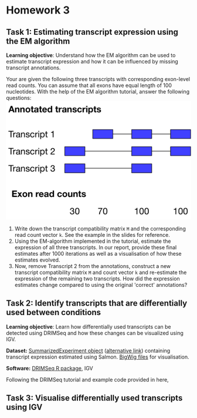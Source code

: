 # Homework 3

## Task 1: Estimating transcript expression using the EM algorithm
**Learning objective**: Understand how the EM algorithm can be used to estimate transcript expression and how it can be influenced by missing transcript annotations.

Your are given the following three transcripts with corresponding exon-level read counts. You can assume that all exons have equal length of 100 nucleotides. With the help of the EM algorithm tutorial, answer the following questions:
![](HW3_transcripts.png)<!-- -->

 1. Write down the transcript compatibility matrix `M` and the corresponding read count vector `k`. See the example in the slides for reference.
 2. Using the EM-algorithm implemented in the tutorial, estimate the expression of all three transcripts. In our report, provide these final estimates after 1000 iterations as well as a visualisation of how these estimates evolved.
 3. Now, remove Transcript 2 from the annotations, construct a new transcript compatibility matrix `M` and count vector `k` and re-estimate the expression of the remaining two transcripts. How did the expression estimates change compared to using the original 'correct' annotations?

## Task 2: Identify transcripts that are differentially used between conditions
**Learning objective**: Learn how differentially used transcripts can be detected using DRIMSeq and how these changes can be visualized using IGV.

**Dataset:** [SummarizedExperiment object](https://www.dropbox.com/s/hwl30are5g6k3ka/salmon_SummarizedExperiment_subset.rds?dl=0) ([alternative link](https://1drv.ms/f/s!AmCRrTXF10_MgWr91VIHfVT9booG)) containing transcript expression estimated using Salmon. [BigWig files](https://1drv.ms/f/s!AmCRrTXF10_MgWr91VIHfVT9booG) for visualisation.

**Software:** [DRIMSeq R package](http://bioconductor.org/packages/release/bioc/html/DRIMSeq.html), IGV

Following the DRIMSeq tutorial and example code provided in here, 



## Task 3: Visualise differentially used transcripts using IGV




<!--stackedit_data:
eyJoaXN0b3J5IjpbMTc1ODM1Nzk2NF19
-->